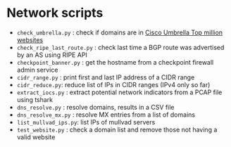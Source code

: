 # Network scripts

* `check_umbrella.py` : check if domains are in [Cisco Umbrella Top million websites](https://umbrella.cisco.com/blog/cisco-umbrella-1-million)
* `check_ripe_last_route.py` : check last time a BGP route was advertised by an AS using RIPE API
* `checkpoint_banner.py` : get the hostname from a checkpoint firewall admin service
* `cidr_range.py` : print first and last IP address of a CIDR range
* `cidr_reduce.py`: reduce list of IPs in CIDR ranges (IPv4 only so far)
* `extract_iocs.py` : extract potential network indicators from a PCAP file using tshark
* `dns_resolve.py` : resolve domains, results in a CSV file
* `dns_resolve_mx.py` : resolve MX entries from a list of domains
* `list_mullvad_ips.py`: list IPs of mullvad servers
* `test_website.py` : check a domain list and remove those not having a valid website
